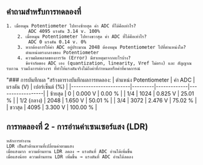 ## คำถามสำหรับการทดลองที่

```
1. เมื่อหมุน Potentiometer ไปทางซ้ายสุด ค่า ADC ที่ได้คือเท่าไร?
        ADC 4095 แรงดัน 3.14 v. 100%
    2. เมื่อหมุน Potentiometer ไปทางขวาสุด ค่า ADC ที่ได้คือเท่าไร?
        ADC 0 แรงดัน 0.14 v. 0%
    3. หากต้องการให้ค่า ADC อยู่ประมาณ 2048 ต้องหมุน Potentiometer ไปที่ตำแหน่งใด?
       ตำแหน่งตรงกลางของ Potentiometer
    4. ความผิดพลาดของการวัด (Error) มีสาเหตุมาจากอะไรบ้าง?
       ข้อจำกัดของ ADC เอง (quantization, linearity, Vref ไม่ตรง) และ สัญญาณรบกวน รวมถึงการต่อวงจร ที่ทำให้แรงดันจริงไม่ถึงค่าที่กำหนดหรือค่าที่คาดการณ์
```
  "### การบันทึกผล
    "สร้างตารางบันทึกผลการทดลอง:
   | ตำแหน่ง Potentiometer | ค่า ADC | แรงดัน (V) | เปอร์เซ็นต์ (%) |
|------------------------|---------|-------------|------------------|
| ซ้ายสุด               | 0       | 0.000 V     | 0.00 %           |
| 1/4                   | 1024    | 0.825 V     | 25.01 %          |
| 1/2 (กลาง)            | 2048    | 1.650 V     | 50.01 %          |
| 3/4                   | 3072    | 2.476 V     | 75.02 %          |
| ขวาสุด                | 4095    | 3.300 V     | 100.00 %         |


## การทดลองที่ 2 - การอ่านค่าเซนเซอร์แสง (LDR)

```
หลักการทำงาน
LDR เป็นตัวต้านทานที่เปลี่ยนค่าตามแสง
เมื่อแสงมาก ความต้านทาน LDR ลดลง → แรงดันที่ ADC อ่านได้เพิ่มขึ้น
เมื่อแสงน้อย ความต้านทาน LDR เพิ่มขึ้น → แรงดันที่ ADC อ่านได้ลดลง
```
